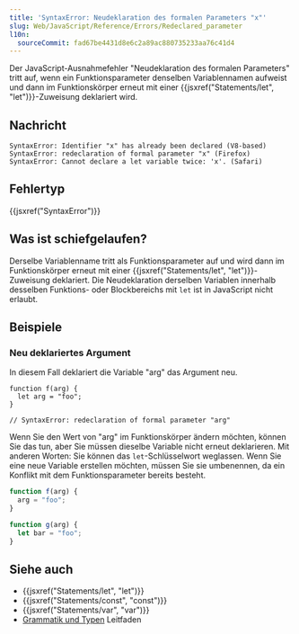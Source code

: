 ```yaml
---
title: 'SyntaxError: Neudeklaration des formalen Parameters "x"'
slug: Web/JavaScript/Reference/Errors/Redeclared_parameter
l10n:
  sourceCommit: fad67be4431d8e6c2a89ac880735233aa76c41d4
---
```


Der JavaScript-Ausnahmefehler "Neudeklaration des formalen Parameters" tritt auf, wenn ein Funktionsparameter denselben Variablennamen aufweist und dann im Funktionskörper erneut mit einer {{jsxref("Statements/let", "let")}}-Zuweisung deklariert wird.

## Nachricht

```plain
SyntaxError: Identifier "x" has already been declared (V8-based)
SyntaxError: redeclaration of formal parameter "x" (Firefox)
SyntaxError: Cannot declare a let variable twice: 'x'. (Safari)
```

## Fehlertyp

{{jsxref("SyntaxError")}}

## Was ist schiefgelaufen?

Derselbe Variablenname tritt als Funktionsparameter auf und wird dann im Funktionskörper erneut mit einer {{jsxref("Statements/let", "let")}}-Zuweisung deklariert. Die Neudeklaration derselben Variablen innerhalb desselben Funktions- oder Blockbereichs mit `let` ist in JavaScript nicht erlaubt.

## Beispiele

### Neu deklariertes Argument

In diesem Fall deklariert die Variable "arg" das Argument neu.

```js-nolint example-bad
function f(arg) {
  let arg = "foo";
}

// SyntaxError: redeclaration of formal parameter "arg"
```

Wenn Sie den Wert von "arg" im Funktionskörper ändern möchten, können Sie das tun, aber Sie müssen dieselbe Variable nicht erneut deklarieren. Mit anderen Worten: Sie können das `let`-Schlüsselwort weglassen. Wenn Sie eine neue Variable erstellen möchten, müssen Sie sie umbenennen, da ein Konflikt mit dem Funktionsparameter bereits besteht.

```js example-good
function f(arg) {
  arg = "foo";
}

function g(arg) {
  let bar = "foo";
}
```

## Siehe auch

- {{jsxref("Statements/let", "let")}}
- {{jsxref("Statements/const", "const")}}
- {{jsxref("Statements/var", "var")}}
- [Grammatik und Typen](/de/docs/Web/JavaScript/Guide/Grammar_and_types) Leitfaden
